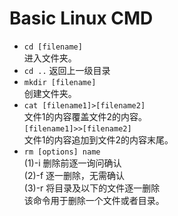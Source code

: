 # Basic Linux CMD

* `cd [filename]`  
进入文件夹。
* `cd ..`
返回上一级目录
* `mkdir [filename]`  
创建文件夹。
* `cat [filename1]>[filename2]`  
文件1的内容覆盖文件2的内容。  
`[filename1]>>[filename2]`  
文件1的内容追加到文件2的内容末尾。
* `rm [options] name`  
(1)-i 删除前逐一询问确认  
(2)-f 逐一删除，无需确认  
(3)-r 将目录及以下的文件逐一删除  
该命令用于删除一个文件或者目录。  
